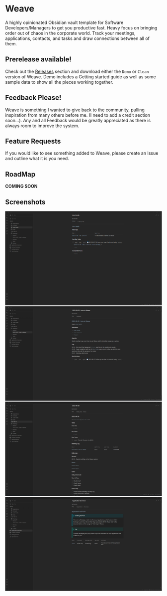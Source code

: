 # Weave
A highly opinionated Obsidian vault template for Software Developers/Managers to get you productive fast. Heavy focus on bringing order out of chaos in the corporate world. Track your meetings, applications, contacts, and tasks and draw connections between all of them.

## Prerelease available!
Check out the [Releases](https://github.com/cuken/obsidian-weave/releases) section and download either the `Demo` or `Clean` version of Weave. Demo includes a Getting started guide as well as some sample data to show all the pieces working together.

## Feedback Please!
Weave is something I wanted to give back to the community, pulling inspiration from many others before me. (I need to add a credit section soon...). Any and all Feedback would be greatly appreciated as there is always room to improve the system.

## Feature Requests
If you would like to see something added to Weave, please create an Issue and outline what it is you need.

## RoadMap
**COMING SOON**

## Screenshots

![1](media/1.png)
![2](media/2.png)
![3](media/3.png)
![4](media/4.png)
